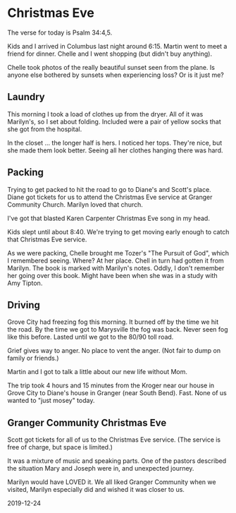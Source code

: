 # Christmas Eve

The verse for today is Psalm 34:4,5.

Kids and I arrived in Columbus last night around 6:15.
Martin went to meet a friend for dinner.
Chelle and I went shopping (but didn't buy anything).

Chelle took photos of the really beautiful sunset seen from the plane.
Is anyone else bothered by sunsets when experiencing loss?
Or is it just me?

## Laundry

This morning I took a load of clothes up from the dryer.
All of it was Marilyn's, so I set about folding.
Included were a pair of yellow socks that she got from the hospital.

In the closet ... the longer half is hers.
I noticed her tops. They're nice, but she made them look better.
Seeing all her clothes hanging there was hard.

## Packing

Trying to get packed to hit the road to go to Diane's
and Scott's place. Diane got tickets for us to attend the
Christmas Eve service at Granger Community Church.
Marilyn loved that church.

I've got that blasted Karen Carpenter Christmas Eve song in my head.

Kids slept until about 8:40.
We're trying to get moving early enough to catch that
Christmas Eve service.

As we were packing, Chelle brought me Tozer's "The Pursuit of God",
which I remembered seeing. Where? At her place. Chell in turn had
gotten it from Marilyn. The book is marked with Marilyn's notes.
Oddly, I don't remember her going over this book. Might have been
when she was in a study with Amy Tipton.

## Driving

Grove City had freezing fog this morning.
It burned off by the time we hit the road.
By the time we got to Marysville the fog was back. Never seen
fog like this before. Lasted until we got to the 80/90 toll road.

Grief gives way to anger.
No place to vent the anger. (Not fair to dump on family or friends.)

Martin and I got to talk a little about our new life without Mom.

The trip took 4 hours and 15 minutes from the Kroger near our house
in Grove City to Diane's house in Granger (near South Bend).
Fast. None of us wanted to "just mosey" today.

## Granger Community Christmas Eve

Scott got tickets for all of us to the Christmas Eve service.
(The service is free of charge, but space is limited.)

It was a mixture of music and speaking parts.
One of the pastors described the situation Mary and Joseph were in,
and unexpected journey.

Marilyn would have LOVED it.
We all liked Granger Community when we visited, Marilyn especially did
and wished it was closer to us.

2019-12-24


